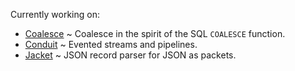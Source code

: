 Currently working on:

 * [Coalesce](./coalesce/) ~ Coalesce in the spirit of the SQL `COALESCE` function.
 * [Conduit](./conduit/) ~ Evented streams and pipelines.
 * [Jacket](./jacket/) ~ JSON record parser for JSON as packets.
